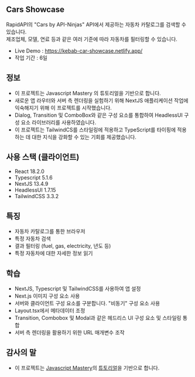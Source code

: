 ## Cars Showcase

RapidAPI의 "Cars by API-Ninjas" API에서 제공하는 자동차 카탈로그를 검색할 수 있습니다.   
제조업체, 모델, 연료 등과 같은 여러 기준에 따라 자동차를 필터링할 수 있습니다.

- Live Demo : https://kebab-car-showcase.netlify.app/
- 작업 기간 : 6일

## 정보

- 이 프로젝트는 Javascript Mastery 의 튜토리얼을 기반으로 합니다.
- 새로운 앱 라우터와 서버 측 렌더링을 실험하기 위해 NextJS 애플리케이션 작업에 익숙해지기 위해 이 프로젝트를 시작했습니다.
- Dialog, Transition 및 ComboBox와 같은 구성 요소를 통합하여 HeadlessUI 구성 요소 라이브러리를 사용하였습니다.
- 이 프로젝트는 TailwindCS를 스타일링에 적용하고 TypeScript를 타이핑에 적용하는 데 대한 지식을 강화할 수 있는 기회를 제공했습니다.

## 사용 스택 (클라이언트)

- React 18.2.0
- Typescript 5.1.6
- NextJS 13.4.9
- HeadlessUI 1.7.15
- TailwindCSS 3.3.2

## 특징

- 자동차 카탈로그를 통한 브라우저
- 특정 자동차 검색
- 결과 필터링 (fuel, gas, electricity, 년도 등)
- 특정 자동차에 대한 자세한 정보 읽기

## 학습

- NextJS, Typescript 및 TailwindCSS를 사용하여 앱 설정
- Next.js 이미지 구성 요소 사용
- 서버와 클라이언트 구성 요소를 구분합니다. "비동기" 구성 요소 사용
- Layout.tsx에서 메타데이터 조정
- Transition, Combobox 및 Modal과 같은 헤드리스 UI 구성 요소 및 스타일링 통합
- 서버 측 렌더링을 활용하기 위한 URL 매개변수 조작

## 감사의 말

- 이 프로젝트는 [Javascript Mastery](https://www.youtube.com/@javascriptmastery)의 [튜토리얼](https://www.youtube.com/watch?v=pUNSHPyVryU)을 기반으로 합니다.